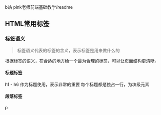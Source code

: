 b站 pink老师前端基础教学/readme

## HTML常用标签
### 标签语义
> 标签语义代表的标签的含义，表示标签是用来做什么的

根据标签的语义，在合适的地方给一个最为合理的标签，可以让页面结构更清晰。

#### 标题标签
h1 - h6 
作为标题使用，表示非常的重要
每个标题都是独占一行，为块级元素

#### 段落标签
p


